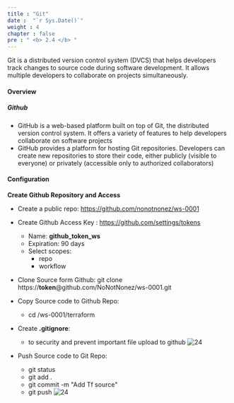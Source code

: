 ```yaml
---
title : "Git"
date :  "`r Sys.Date()`" 
weight : 4
chapter : false
pre : " <b> 2.4 </b> "
---
```


Git is a distributed version control system (DVCS) that helps developers track changes to source code during software development. It allows multiple developers to collaborate on projects simultaneously.

#### Overview
##### Github
- GitHub is a web-based platform built on top of Git, the distributed version control system. It offers a variety of features to help developers collaborate on software projects
- GitHub provides a platform for hosting Git repositories. Developers can create new repositories to store their code, either publicly (visible to everyone) or privately (accessible only to authorized collaborators)

#### Configuration
**Create Github Repository and Access**
- Create a public repo: https://github.com/nonotnonez/ws-0001
- Create Github Access Key : https://github.com/settings/tokens
  - Name: **github_token_ws**
  - Expiration:	90 days
  - Select scopes:
    - repo
    - workflow
    
- Clone Source form Github:
    git clone https://**token**@github.com/NoNotNonez/ws-0001.git
- Copy Source code to Github Repo:
    - cd /ws-0001/terraform
- Create **.gitignore**: 
  - to security and prevent important file upload to github
![24](/aws-ws/images/2-prepair/2.4-git/1.png)

- Push Source code to Git Repo:
    - git status
    - git add .
    - git commit -m "Add Tf source"
    - git push 
![24](/aws-ws/images/2-prepair/2.4-git/2.png)


